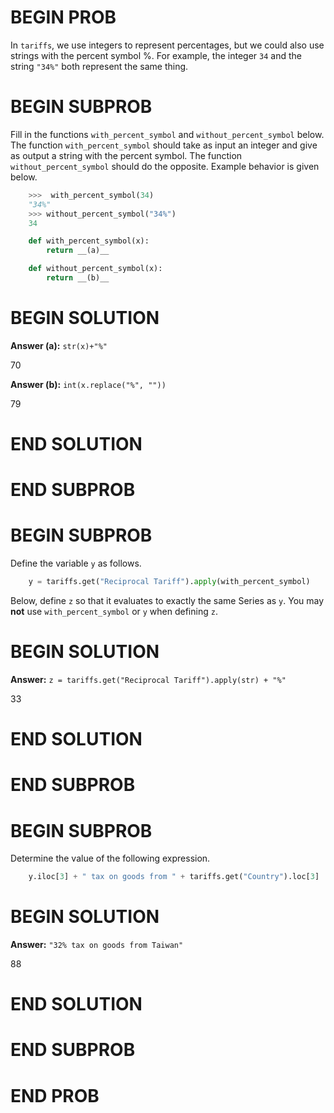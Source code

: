 # BEGIN PROB

In `tariffs`, we use integers to represent percentages, but we could
also use strings with the percent symbol %. For example, the integer
`34` and the string `"34%"` both represent the same thing.

# BEGIN SUBPROB

Fill in the functions `with_percent_symbol` and `without_percent_symbol`
below. The function `with_percent_symbol` should take as input an
integer and give as output a string with the percent symbol. The
function `without_percent_symbol` should do the opposite. Example
behavior is given below.

```py
    >>>  with_percent_symbol(34)             
    "34%"    
    >>> without_percent_symbol("34%")
    34                       

    def with_percent_symbol(x):         
        return __(a)__                        

    def without_percent_symbol(x):
        return __(b)__  
```

# BEGIN SOLUTION

**Answer (a):** `str(x)+"%"`

<average>70</average>

**Answer (b):** `int(x.replace("%", ""))`

<average>79</average>

# END SOLUTION

# END SUBPROB

# BEGIN SUBPROB

Define the variable `y` as follows.

```py
    y = tariffs.get("Reciprocal Tariff").apply(with_percent_symbol)
```

Below, define `z` so that it evaluates to exactly the same Series as
`y`. You may **not** use `with_percent_symbol` or `y` when defining `z`.


# BEGIN SOLUTION

**Answer:** `z = tariffs.get("Reciprocal Tariff").apply(str) + "%"`

<average>33</average>

# END SOLUTION

# END SUBPROB

# BEGIN SUBPROB

Determine the value of the following expression.
```py
    y.iloc[3] + " tax on goods from " + tariffs.get("Country").loc[3]
```

# BEGIN SOLUTION

**Answer:** `"32% tax on goods from Taiwan"`

<average>88</average>

# END SOLUTION

# END SUBPROB

# END PROB